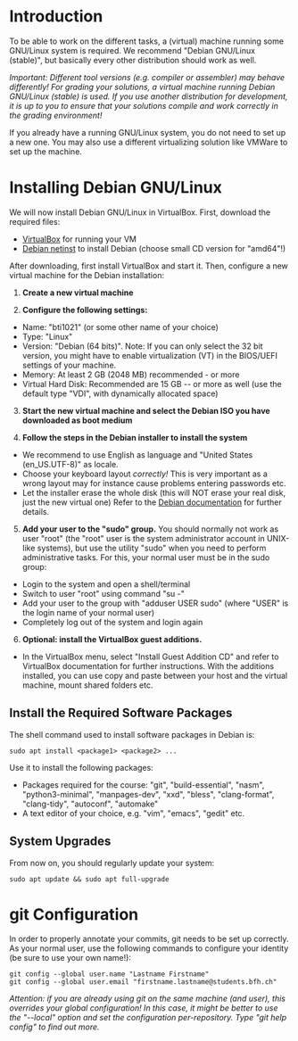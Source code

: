 # Introduction

To be able to work on the different tasks, a (virtual) machine running some
GNU/Linux system is required. We recommend "Debian GNU/Linux (stable)", but
basically every other distribution should work as well.

*Important: Different tool versions (e.g. compiler or assembler) may behave
differently! For grading your solutions, a virtual machine running Debian
GNU/Linux (stable) is used. If you use another distribution for development,
it is up to you to ensure that your solutions compile and work correctly in
the grading environment!*

If you already have a running GNU/Linux system, you do not need to set up a new
one. You may also use a different virtualizing solution like VMWare to set up
the machine.

# Installing Debian GNU/Linux

We will now install Debian GNU/Linux in VirtualBox. First, download the
required files:

* [VirtualBox](https://www.virtualbox.org/wiki/Downloads) for running your VM
* [Debian netinst](https://www.debian.org/distrib/netinst) to install Debian
  (choose small CD version for "amd64"!)

After downloading, first install VirtualBox and start it. Then, configure a new
virtual machine for the Debian installation:

1. **Create a new virtual machine**

2. **Configure the following settings:**
  * Name: "bti1021" (or some other name of your choice)
  * Type: "Linux"
  * Version: "Debian (64 bits)".
    Note: If you can only select the 32 bit version, you might have to enable
    virtualization (VT) in the BIOS/UEFI settings of your machine.
  * Memory: At least 2 GB (2048 MB) recommended - or more
  * Virtual Hard Disk: Recommended are 15 GB -- or more as well
    (use the default type "VDI", with dynamically allocated space)

3. **Start the new virtual machine and select the Debian ISO you have
   downloaded as boot medium**

4. **Follow the steps in the Debian installer to install the system**
  * We recommend to use English as language and "United States (en_US.UTF-8)"
    as locale.
  * Choose your keyboard layout *correctly!* This is very important as a wrong
    layout may for instance cause problems entering passwords etc.
  * Let the installer erase the whole disk (this will NOT erase your real disk,
    just the new virtual one)
  Refer to the [Debian documentation](https://www.debian.org/doc/) for further
  details.

5. **Add your user to the "sudo" group.**
  You should normally not work as user "root" (the "root" user is the system
  administrator account in UNIX-like systems), but use the utility "sudo"
  when you need to perform administrative tasks. For this, your normal user
  must be in the sudo group:
  * Login to the system and open a shell/terminal
  * Switch to user "root" using command "su -"
  * Add your user to the group with "adduser USER sudo" (where "USER" is
    the login name of your normal user)
  * Completely log out of the system and login again

6. **Optional: install the VirtualBox guest additions.**
  * In the VirtualBox menu, select "Install Guest Addition CD" and refer to
    VirtualBox documentation for further instructions. With the additions
    installed, you can use copy and paste between your host and the virtual
    machine, mount shared folders etc.

## Install the Required Software Packages

The shell command used to install software packages in Debian is:

```
sudo apt install <package1> <package2> ...
```

Use it to install the following packages:

* Packages required for the course: "git", "build-essential", "nasm",
  "python3-minimal", "manpages-dev", "xxd", "bless", "clang-format",
  "clang-tidy", "autoconf", "automake"
* A text editor of your choice, e.g. "vim", "emacs", "gedit" etc.

## System Upgrades

From now on, you should regularly update your system:

```
sudo apt update && sudo apt full-upgrade
```

# git Configuration

In order to properly annotate your commits, git needs to be set up correctly.
As your normal user, use the following commands to configure your identity
(be sure to use your own name!):

```
git config --global user.name "Lastname Firstname"
git config --global user.email "firstname.lastname@students.bfh.ch"
```

*Attention: if you are already using git on the same machine (and user),
this overrides your global configuration! In this case, it might be better to
use the "--local" option and set the configuration per-repository.
Type "git help config" to find out more.*
